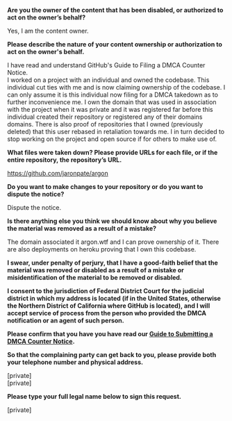 **Are you the owner of the content that has been disabled, or authorized to act on the owner’s behalf?**

Yes, I am the content owner.

**Please describe the nature of your content ownership or authorization to act on the owner's behalf.**

I have read and understand GitHub's Guide to Filing a DMCA Counter Notice.  
I worked on a project with an individual and owned the codebase. This individual cut ties with me and is now claiming ownership of the codebase. I can only assume it is this individual now filing for a DMCA takedown as to further inconvenience me. I own the domain that was used in association with the project when it was private and it was registered far before this individual created their repository or registered any of their domains domains. There is also proof of repositories that I owned (previously deleted) that this user rebased in retaliation towards me. I in turn decided to stop working on the project and open source if for others to make use of.

**What files were taken down? Please provide URLs for each file, or if the entire repository, the repository’s URL.**

https://github.com/jaronpate/argon

**Do you want to make changes to your repository or do you want to dispute the notice?**

Dispute the notice.

**Is there anything else you think we should know about why you believe the material was removed as a result of a mistake?**

The domain associated it argon.wtf and I can prove ownership of it. There are also deployments on heroku proving that I own this codebase.

**I swear, under penalty of perjury, that I have a good-faith belief that the material was removed or disabled as a result of a mistake or misidentification of the material to be removed or disabled.**

**I consent to the jurisdiction of Federal District Court for the judicial district in which my address is located (if in the United States, otherwise the Northern District of California where GitHub is located), and I will accept service of process from the person who provided the DMCA notification or an agent of such person.**

**Please confirm that you have you have read our <a href="https://docs.github.com/articles/guide-to-submitting-a-dmca-counter-notice">Guide to Submitting a DMCA Counter Notice</a>.**

**So that the complaining party can get back to you, please provide both your telephone number and physical address.**

[private]  
[private]

**Please type your full legal name below to sign this request.**

[private]
